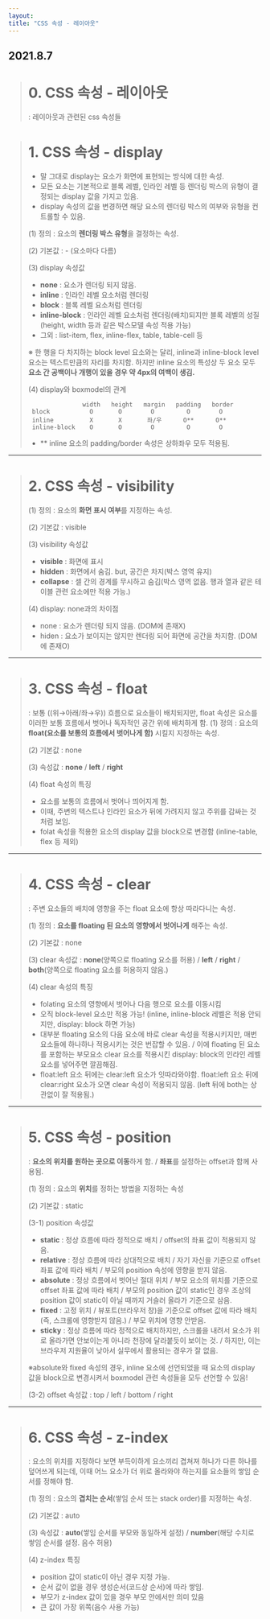 ```yaml
---
layout:
title: "CSS 속성 - 레이아웃"
---
```


## 2021.8.7

> # 0. CSS 속성 - 레이아웃
>   : 레이아웃과 관련된 css 속성들
 
> # 1. CSS 속성 - display
>  - 말 그대로 display는 요소가 화면에 표현되는 방식에 대한 속성.
>  - 모든 요소는 기본적으로 블록 레벨, 인라인 레벨 등 렌더링 박스의 유형이 결정되는 display 값을 가지고 있음.
>  - display 속성의 값을 변경하면 해당 요소의 렌더링 박스의 여부와 유형을 컨트롤할 수 있음.
> 
> (1) 정의 : 요소의 **렌더링 박스 유형**을 결정하는 속성.
>  
> (2) 기본값 : - (요소마다 다름)
> 
> (3) display 속성값
>    - **none** : 요소가 렌더링 되지 않음.
>    - **inline** : 인라인 레벨 요소처럼 렌더링
>    - **block** : 블록 레벨 요소처럼 렌더링
>    - **inline-block** : 인라인 레벨 요소처럼 렌더링(배치)되지만 블록 레벨의 성질(height, width 등과 같은 박스모델 속성 적용 가능)
>    - 그외 : list-item, flex, inline-flex, table, table-cell 등
>
>   ※ 한 행을 다 차지하는 block level 요소와는 달리, inline과 inline-block level 요소는 텍스트만큼의 자리를 차지함.
>      하지만 inline 요소의 특성상 두 요소 모두 **요소 간 공백이나 개행이 있을 경우 약 4px의 여백이 생김.**
>   
>   
> (4) display와 boxmodel의 관계
> ```
>                width   height   margin   padding   border
>  block           O       O        O         O        O
>  inline          X       X       좌/우      O**      O**
>  inline-block    O       O        O         O        O
> ```
>   - ** inline 요소의 padding/border 속성은 상하좌우 모두 적용됨.
 
 * * *
 
> # 2. CSS 속성 - visibility
> (1) 정의 : 요소의 **화면 표시 여부**를 지정하는 속성.
>  
> (2) 기본값 : visible
> 
> (3) visibility 속성값
>   - **visible** : 화면에 표시
>   - **hidden** : 화면에서 숨김. but, 공간은 차지(박스 영역 유지)
>   - **collapse** : 셀 간의 경계를 무시하고 숨김(박스 영역 없음. 행과 열과 같은 테이블 관련 요소에만 적용 가능.)
> 
> (4) display: none과의 차이점
>   - none : 요소가 렌더링 되지 않음. (DOM에 존재X)
>   - hiden : 요소가 보이지는 않지만 렌더링 되어 화면에 공간을 차지함. (DOM에 존재O)
 
 * * *
 
> # 3. CSS 속성 - float
>  : 보통 ((위→아래/좌→우)) 흐름으로 요소들이 배치되지만, float 속성은 요소를 이러한 보통 흐름에서 벗어나 독자적인 공간 위에 배치하게 함. 
> (1) 정의 : 요소의 **float(요소를 보통의 흐름에서 벗어나게 함)** 시킬지 지정하는 속성.
> 
> (2) 기본값 : none
> 
> (3) 속성값 : **none** / **left** / **right**
> 
> (4) float 속성의 특징
>   - 요소를 보통의 흐름에서 벗어나 띄어지게 함.
>   - 이때, 주변의 텍스트나 인라인 요소가 뒤에 가려지지 않고 주위를 감싸는 것처럼 보임.
>   - folat 속성을 적용한 요소의 display 값을 block으로 변경함 (inline-table, flex 등 제외)
 
 * * *
 
> # 4. CSS 속성 - clear
>   : 주변 요소들의 배치에 영향을 주는 float 요소에 항상 따라다니는 속성.
> 
> (1) 정의 : **요소를 floating 된 요소의 영향에서 벗어나게** 해주는 속성.
> 
> (2) 기본값 : none
> 
> (3) clear 속성값
>   : **none**(양쪽으로 floating 요소를 허용) / **left** / **right** / **both**(양쪽으로 floating 요소를 허용하지 않음.)
> 
> (4) clear 속성의 특징
>  - folating 요소의 영향에서 벗어나 다음 행으로 요소를 이동시킴
>  - 오직 block-level 요소만 적용 가능! (inline, inline-block 레벨은 적용 안되지만, display: block 하면 가능)
>  - 대부분 floating 요소의 다음 요소에 바로 clear 속성을 적용시키지만, 매번 요소들에 하나하나 적용시키는 것은 번잡할 수 있음. / 이에 floating 된 요소를 포함하는 부모요소 clear 요소를 적용시킨 display: block의 인라인 레벨 요소를 넣어주면 깔끔해짐.
>  - float:left 요소 뒤에는 clear:left 요소가 잇따라와야함. float:left 요소 뒤에 clear:right 요소가 오면 clear 속성이 적용되지 않음. (left 뒤에 both는 상관없이 잘 적용됨.)
 
 * * *
 
> # 5. CSS 속성 - position
>  : **요소의 위치를 원하는 곳으로 이동**하게 함. / **좌표**를 설정하는 offset과 함께 사용됨.
> 
> (1) 정의 : 요소의 **위치**를 정하는 방법을 지정하는 속성
> 
> (2) 기본값 : static
> 
> (3-1) position 속성값
>   - **static** : 정상 흐름에 따라 정적으로 배치 / offset의 좌표 값이 적용되지 않음.
>   - **relative** : 정상 흐름에 따라 상대적으로 배치 / 자기 자신을 기준으로 offset 좌표 값에 따라 배치 / 부모의 position 속성에 영향을 받지 않음.
>   - **absolute** : 정상 흐름에서 벗어난 절대 위치 / 부모 요소의 위치를 기준으로 offset 좌표 값에 따라 배치 / 부모의 position 값이 static인 경우 조상의 position 값이 static이 아닐 때까지 거슬러 올라가 기준으로 삼음.
>   - **fixed** : 고정 위치 / 뷰포트(브라우저 창)을 기준으로 offset 값에 따라 배치(즉, 스크롤에 영향받지 않음.) / 부모 위치에 영향 안받음.
>   - **sticky** : 정상 흐름에 따라 정적으로 배치하지만, 스크롤을 내려서 요소가 위로 올라가면 안보이는게 아니라 천장에 달라붙듯이 보이는 것. / 하지만, 이는 브라우저 지원율이 낮아서 실무에서 활용되는 경우가 잘 없음.
> 
> ※absolute와 fixed 속성의 경우, inline 요소에 선언되었을 때 요소의 display 값을 block으로 변경시켜서 boxmodel 관련 속성들을 모두 선언할 수 있음!
> 
> (3-2) offset 속성값 : top / left / bottom / right
 
 * * *
 
> # 6. CSS 속성 - z-index
>  : 요소의 위치를 지정하다 보면 부득이하게 요소끼리 겹쳐져 하나가 다른 하나를 덮어쓰게 되는데, 이때 어느 요소가 더 위로 올라와야 하는지를 요소들의 쌓임 순서를 정해야 함.
> 
> (1) 정의 : 요소의 **겹치는 순서**(쌓임 순서 또는 stack order)를 지정하는 속성.
> 
> (2) 기본값 : auto
> 
> (3) 속성값 : **auto**(쌓임 순서를 부모와 동일하게 설정) / **number**(해당 수치로 쌓임 순서를 설정. 음수 허용)
> 
> (4) z-index 특징
>   - position 값이 static이 아닌 경우 지정 가능.
>   - 순서 값이 없을 경우 생성순서(코드상 순서)에 따라 쌓임.
>   - 부모가 z-index 값이 있을 경우 부모 안에서만 의미 있음
>   - 큰 값이 가장 위쪽(음수 사용 가능)
